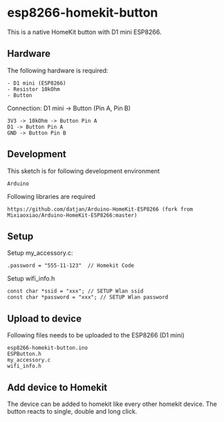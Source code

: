 # esp8266-homekit-button
This is a native HomeKit button with D1 mini ESP8266.

## Hardware
The following hardware is required:
```
- D1 mini (ESP8266)
- Resistor 10kOhm
- Button
```

Connection:
D1 mini -> Button (Pin A, Pin B)
```
3V3 -> 10kOhm -> Button Pin A
D1 -> Button Pin A
GND -> Button Pin B
```

## Development
This sketch is for following development environment
```
Arduino
```

Following libraries are required
```
https://github.com/datjan/Arduino-HomeKit-ESP8266 (fork from Mixiaoxiao/Arduino-HomeKit-ESP8266:master)
```

## Setup
Setup my_accessory.c:
```
.password = "555-11-123"  // Homekit Code
```

Setup wifi_info.h
```
const char *ssid = "xxx"; // SETUP Wlan ssid
const char *password = "xxx"; // SETUP Wlan password
```

## Upload to device
Following files needs to be uploaded to the ESP8266 (D1 mini)
```
esp8266-homekit-button.ino
ESPButton.h
my_accessory.c
wifi_info.h
```

## Add device to Homekit
The device can be added to homekit like every other homekit device.
The button reacts to single, double and long click.
